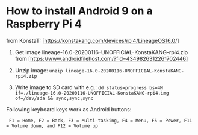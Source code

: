 # How to install Android 9 on a Raspberry Pi 4

from KonstaT: [https://konstakang.com/devices/rpi4/LineageOS16.0/]

1. Get image lineage-16.0-20200116-UNOFFICIAL-KonstaKANG-rpi4.zip from [https://www.androidfilehost.com/?fid=4349826312261702446]

2. Unzip image: ```unzip lineage-16.0-20200116-UNOFFICIAL-KonstaKANG-rpi4.zip```

3. Write image to SD card with e.g.: ```dd status=progress bs=4M if=./lineage-16.0-20200116-UNOFFICIAL-KonstaKANG-rpi4.img of=/dev/sda && sync;sync;sync```

Following keyboard keys work as Android buttons:
```
 F1 = Home, F2 = Back, F3 = Multi-tasking, F4 = Menu, F5 = Power, F11 = Volume down, and F12 = Volume up
```
